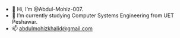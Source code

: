 - 👋 Hi, I’m @Abdul-Mohiz-007.
- 🌱 I’m currently studying Computer Systems Engineering from UET Peshawar.
- 📫 abdulmohizkhalid@gmail.com

<!---
Abdul-Mohiz-007/Abdul-Mohiz-007 is a ✨ special ✨ repository because its `README.md` (this file) appears on your GitHub profile.
You can click the Preview link to take a look at your changes.
--->
